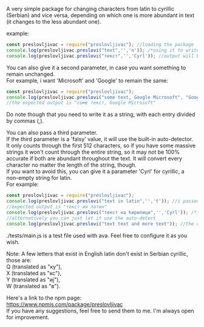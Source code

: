A very simple package for changing characters from latin to cyrillic (Serbian) and vice versa, depending on which one is more abundant in text (it changes to the less abundant one).  
  
example:  
``` javascript  
const preslovljivac = require("preslovljivac"); //loading the package  
console.log(preslovljivac.preslovi("text",'','n')); /*using it to write "text" to console in cyrillic, the output will be "текст" */  
console.log(preslovljivac.preslovi("текст",'','Cyrl')); //output will be "text"  
```  
  
You can also give it a second parameter, in case you want something to remain unchanged.  
For example, i want 'Microsoft' and 'Google' to remain the same:
``` javascript  
const preslovljivac = require("preslovljivac");  
console.log(preslovljivac.preslovi("some text, Google Microsoft", "Google, Microsoft",'a'));  
//the expected output is "соме текст, Google Microsoft"  
```  
Do note though that you need to write it as a string, with each entry divided by commas (,).  
  
You can also pass a third parameter.  
If the third parameter is a 'falsy' value, it will use the built-in auto-detector.  
It only counts through the first 512 characters, so if you have some massive strings it  won't count through the entire string, so it may not be 100% accurate if both are abundant throughout the text. It will convert every character no matter the length of the string,  though.  
If you want to avoid this, you can give it a parameter 'Cyrl' for cyrillic, a non-empty string for latin.  
For example:  
``` javascript  
const preslovljivac = require("preslovljivac");
console.log(preslovljivac.preslovi("text in latin",'','t')); //i passed t as the third parameter so that it isn't a 'falsy' value  
//expected output is "текст ин латин"  
console.log(preslovljivac.preslovi("текст на ћирилици",'','Cyrl')); /*i passed 'Cyrl' as the third parameter, so now it will treat it as cyrillic text and the output will be "tekst na ćirilici"*/  
//alternatively you can just let it use the auto-detect  
console.log(preslovljivac.preslovi("text text and more text")); //the output here will be "текст текст анд море текст"  
```  
  
./tests/main.js is a test file used with ava. Feel free to configure it as you wish.  
  
Note: A few letters that exist in English latin don't exist in Serbian cyrillic, those are:  
Q (translated as "ку"),  
X (translated as "кс"),  
Y (translated as "иј"),  
W (translated as "в").  
  
Here's a link to the npm page: https://www.npmjs.com/package/preslovljivac  
If you have any suggestions, feel free to send them to me. I'm always open for improvement.  